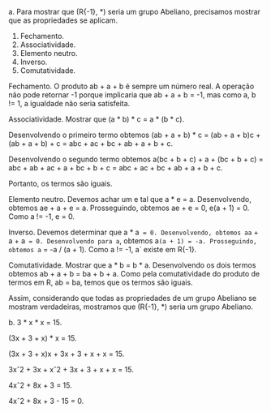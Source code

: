 a. Para mostrar que (R\{-1}, *) seria um grupo Abeliano, precisamos mostrar que as propriedades se aplicam.

1. Fechamento.
2. Associatividade.
3. Elemento neutro.
4. Inverso.
5. Comutatividade.

Fechamento. O produto ab + a + b é sempre um número real. A operação não pode retornar -1 porque implicaria que ab + a + b = -1, mas como a, b != 1, a igualdade não seria satisfeita.

Associatividade. Mostrar que (a * b) * c = a * (b * c).

  Desenvolvendo o primeiro termo obtemos (ab + a + b) * c = (ab + a + b)c + (ab + a + b) + c = abc + ac + bc + ab + a + b + c.

  Desenvolvendo o segundo termo obtemos a(bc + b + c) + a + (bc + b + c) = abc + ab + ac + a + bc + b + c = abc + ac + bc + ab + a + b + c.

  Portanto, os termos são iguais.

Elemento neutro. Devemos achar um e tal que a * e = a. Desenvolvendo, obtemos ae + a + e = a. Prosseguindo, obtemos ae + e = 0, e(a + 1) = 0. Como a != -1, e = 0.

Inverso. Devemos determinar que a * a` = 0. Desenvolvendo, obtemos aa` + a + a` = 0. Desenvolvendo para a`, obtemos a`(a + 1) = -a. Prosseguindo, obtemos a` = -a / (a + 1). Como a != -1, a` existe em R\{-1}.

Comutatividade. Mostrar que a * b = b * a. Desenvolvendo os dois termos obtemos ab + a + b = ba + b + a. Como pela comutatividade do produto de termos em R, ab = ba, temos que os termos são iguais.

Assim, considerando que todas as propriedades de um grupo Abeliano se mostram verdadeiras, mostramos que (R\{-1}, *) seria um grupo Abeliano.

b. 3 * x * x = 15.

(3x + 3 + x) * x = 15.

(3x + 3 + x)x + 3x + 3 + x + x = 15.

3xˆ2 + 3x + xˆ2 + 3x + 3 + x + x = 15.

4xˆ2 + 8x + 3 = 15.

4xˆ2 + 8x + 3 - 15 = 0.
